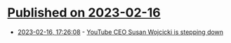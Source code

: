 # [Published on 2023-02-16](index.md)

* [2023-02-16, 17:26:08](https://news.ycombinator.com/item?id=34821873) - [YouTube CEO Susan Wojcicki is stepping down](https://www.engadget.com/youtube-ceo-susan-wojcicki-is-stepping-down-172115390.html)
